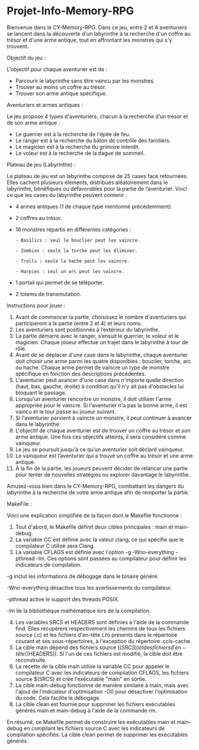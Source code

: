 # Projet-Info-Memory-RPG

Bienvenue dans le CY-Memory-RPG. Dans ce jeu, entre 2 et 4 aventuriers se lancent dans la découverte d'un labyrinthe à la recherche d'un coffre au trésor et d'une arme antique, tout en affrontant les monstres qui s'y trouvent. 

Objectif du jeu :

L'objectif pour chaque aventurier est de :
 - Parcourir le labyrinthe sans être vaincu par les monstres.
 - Trouver au moins un coffre au trésor.
 - Trouver son arme antique spécifique.

Aventuriers et armes antiques :

Le jeu propose 4 types d'aventuriers, chacun à la recherche d’un trésor et de son arme antique : 
 - Le guerrier est à la recherche de l'épée de feu. 
 - Le ranger est à la recherche du bâton de contrôle des familiers. 
 - Le magicien est à la recherche du grimoire interdit. 
 - Le voleur est à la recherche de la dague de sommeil.

Plateau de jeu (Labyrinthe) :

Le plateau de jeu est un labyrinthe composé de 25 cases face retournées. Elles cachent plusieurs éléments, distribués aléatoirement dans le labyrinthe, bénéfiques ou défavorables pour la partie de l’aventurier. Voici ce que les cases du labyrinthe peuvent contenir :
 - 4 armes antiques (1 de chaque type mentionné précédemment). 
 - 2 coffres au trésor. 
 - 16 monstres répartis en différentes catégories : 
       
       - Basilics : seul le bouclier peut les vaincre. 
       
       - Zombies : seule la torche peut les éliminer. 
       
       - Trolls : seule la hache peut les vaincre. 
       
       - Harpies : seul un arc peut les vaincre. 
 
 - 1 portail qui permet de se téléporter. 
 - 2 totems de transmutation.

Instructions pour jouer :

1. Avant de commencer la partie, choisissez le nombre d'aventuriers qui participeront à la partie (entre 2 et 4) et leurs noms.
2. Les aventuriers sont positionnés à l’extérieur du labyrinthe.
3. La partie démarre avec le ranger, s’ensuit le guerrier, le voleur et le magicien. Chaque joueur effectue un trajet dans le labyrinthe à tour de rôle.
4. Avant de se déplacer d'une case dans le labyrinthe, chaque aventurier doit choisir une arme parmi les quatre disponibles : bouclier, torche, arc ou hache. Chaque arme permet de vaincre un type de monstre spécifique en fonction des descriptions précédentes.
5. L'aventurier peut avancer d'une case dans n'importe quelle direction (haut, bas, gauche, droite) à condition qu'il n'y ait pas d'obstacles lui bloquant le passage.
6. Lorsqu'un aventurier rencontre un monstre, il doit utiliser l'arme appropriée pour le vaincre. Si l'aventurier n'a pas la bonne arme, il est vaincu et le tour passe au joueur suivant.
7. Si l'aventurier parvient à vaincre un monstre, il peut continuer à avancer dans le labyrinthe.
8. L'objectif de chaque aventurier est de trouver un coffre au trésor et son arme antique. Une fois ces objectifs atteints, il sera considéré comme vainqueur.
9. Le jeu se poursuit jusqu'à ce qu’un aventurier soit déclaré vainqueur.
10. Le vainqueur est l’aventurier qui a trouvé un coffre au trésor et une arme antique.
11. À la fin de la partie, les joueurs peuvent décider de relancer une partie pour tenter de nouvelles stratégies ou explorer davantage le labyrinthe.

Amusez-vous bien dans le CY-Memory-RPG, combattant les dangers du labyrinthe à la recherche de votre arme antique afin de remporter la partie.

MakeFile :

Voici une explication simplifiée de la façon dont le Makefile fonctionne :

1. Tout d'abord, le Makefile définit deux cibles principales : main et main-debug.
2. La variable CC est définie avec la valeur clang, ce qui spécifie que le compilateur C utilisé sera Clang.
3. La variable CFLAGS est définie avec l'option -g -Wno-everything -pthread -lm. Ces options sont passées au compilateur pour définir les indicateurs de compilation.
 
 -g inclut les informations de débogage dans le binaire généré. 
 
 -Wno-everything désactive tous les avertissements du compilateur. 
 
 -pthread active le support des threads POSIX. 
 
 -lm lie la bibliothèque mathématique lors de la compilation.

4. Les variables SRCS et HEADERS sont définies à l'aide de la commande find. Elles récupèrent respectivement les chemins de tous les fichiers source (.c) et les fichiers d'en-tête (.h) présents dans le répertoire courant et ses sous-répertoires, à l'exception du répertoire .ccls-cache.
5. La cible main dépend des fichiers source ($(SRCS)) et des fichiers d'en-tête ($(HEADERS)). Si l'un de ces fichiers est modifié, la cible doit être reconstruite.
6. La recette de la cible main utilise la variable CC pour appeler le compilateur C avec les indicateurs de compilation CFLAGS, les fichiers source $(SRCS) et crée l'exécutable "main" en sortie.
7. La cible main-debug fonctionne de manière similaire à main, mais avec l'ajout de l'indicateur d'optimisation -O0 pour désactiver l'optimisation du code. Cela facilite le débogage.
8. La cible clean est fournie pour supprimer les fichiers exécutables générés main et main-debug à l'aide de la commande rm.

En résumé, ce Makefile permet de construire les exécutables main et main-debug en compilant les fichiers source C avec les indicateurs de compilation spécifiés. La cible clean permet de supprimer les exécutables générés.

